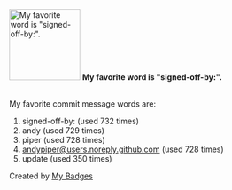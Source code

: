 <img src="https://my-badges.github.io/my-badges/favorite-word.png" alt="My favorite word is &quot;signed-off-by:&quot;." title="My favorite word is &quot;signed-off-by:&quot;." width="128">
<strong>My favorite word is &quot;signed-off-by:&quot;.</strong>
<br><br>

My favorite commit message words are:

1. signed-off-by: (used 732 times)
2. andy (used 729 times)
3. piper (used 728 times)
4. <andypiper@users.noreply.github.com> (used 728 times)
5. update (used 350 times)


Created by <a href="https://github.com/my-badges/my-badges">My Badges</a>